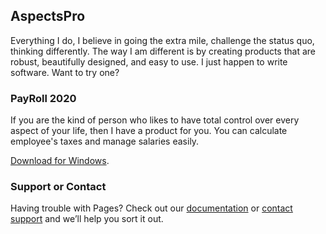 ## AspectsPro

Everything I do, I believe in going the extra mile, challenge the status quo, thinking differently. The way I am different is by creating products that are robust, beautifully designed, and easy to use. I just happen to write software. Want to try one?

### PayRoll 2020

If you are the kind of person who likes to have total control over every aspect of your life, then I have a product for you. You can calculate employee's taxes and manage salaries easily.

[Download for Windows](https://guides.github.com/features/mastering-markdown/).

### Support or Contact

Having trouble with Pages? Check out our [documentation](https://docs.github.com/categories/github-pages-basics/) or [contact support](https://github.com/contact) and we’ll help you sort it out.
